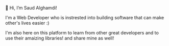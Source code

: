 👋 Hi, I’m Saud Alghamdi!

I'm a Web Developer who is instrested into building software that can make other's lives easier :)

I'm also here on this platform to learn from other great developers and to use their amaizing libraries! and share mine as well!
